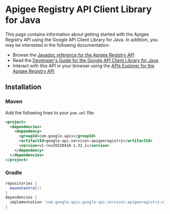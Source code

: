 # Apigee Registry API Client Library for Java



This page contains information about getting started with the Apigee Registry API
using the Google API Client Library for Java. In addition, you may be interested
in the following documentation:

* Browse the [Javadoc reference for the Apigee Registry API][javadoc]
* Read the [Developer's Guide for the Google API Client Library for Java][google-api-client].
* Interact with this API in your browser using the [APIs Explorer for the Apigee Registry API][api-explorer]

## Installation

### Maven

Add the following lines to your `pom.xml` file:

```xml
<project>
  <dependencies>
    <dependency>
      <groupId>com.google.apis</groupId>
      <artifactId>google-api-services-apigeeregistry</artifactId>
      <version>v1-rev20220416-1.32.1</version>
    </dependency>
  </dependencies>
</project>
```

### Gradle

```gradle
repositories {
  mavenCentral()
}
dependencies {
  implementation 'com.google.apis:google-api-services-apigeeregistry:v1-rev20220416-1.32.1'
}
```

[javadoc]: https://googleapis.dev/java/google-api-services-apigeeregistry/latest/index.html
[google-api-client]: https://github.com/googleapis/google-api-java-client/
[api-explorer]: https://developers.google.com/apis-explorer/#p/apigeeregistry/v1/
